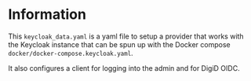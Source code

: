 # Information

This `keycloak_data.yaml` is a yaml file to setup a provider that works with the Keycloak
instance that can be spun up with the Docker compose `docker/docker-compose.keycloak.yaml`.

It also configures a client for logging into the admin and for DigiD OIDC.